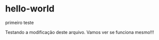 # hello-world
primeiro teste


Testando a modificação deste arquivo. Vamos ver se funciona mesmo!!!

